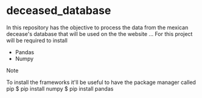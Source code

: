 # deceased_database
In this repository has the objective to process the data from the mexican decease's database that will be used on the the website ... <!--Put the name of the website-->
For this project will be required to install 
* Pandas
* Numpy

>[!NOTE]
>To install the frameworks it'll be useful to have the package manager called pip
> $ pip install numpy
>$ pip install pandas
